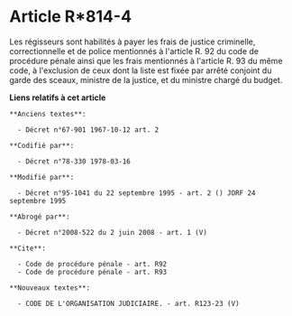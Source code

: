 # Article R*814-4

Les régisseurs sont habilités à payer les frais de justice criminelle, correctionnelle et de police mentionnés à l'article R.
92 du code de procédure pénale ainsi que les frais mentionnés à l'article R. 93 du même code, à l'exclusion de ceux dont la
liste est fixée par arrêté conjoint du garde des sceaux, ministre de la justice, et du ministre chargé du budget.

**Liens relatifs à cet article**

	**Anciens textes**:

	  - Décret n°67-901 1967-10-12 art. 2

	**Codifié par**:

	  - Décret n°78-330 1978-03-16

	**Modifié par**:

	  - Décret n°95-1041 du 22 septembre 1995 - art. 2 () JORF 24 septembre 1995

	**Abrogé par**:

	  - Décret n°2008-522 du 2 juin 2008 - art. 1 (V)

	**Cite**:

	  - Code de procédure pénale - art. R92
	  - Code de procédure pénale - art. R93

	**Nouveaux textes**:

	  - CODE DE L'ORGANISATION JUDICIAIRE. - art. R123-23 (V)
